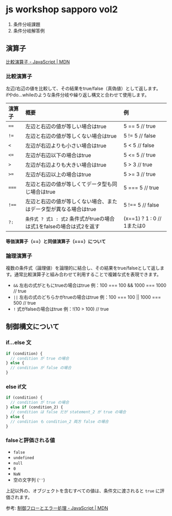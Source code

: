 # js workshop sapporo vol2

1. 条件分岐課題
2. 条件分岐解答例

## 演算子

[比較演算子 - JavaScript | MDN](https://developer.mozilla.org/ja/docs/Web/JavaScript/Reference/Operators/Comparison_Operators)

### 比較演算子

左辺/右辺の値を比較して、その結果をtrue/false（真偽値）として返します。  
ifやdo...whileのような条件分岐や繰り返し構文と合わせて使用します。

|演算子|概要|例|
|:----|:-----|:----|
| `==` |左辺と右辺の値が等しい場合はtrue|5 == 5 // true|
| `!=` |左辺と右辺の値が等しくない場合はtrue|5 != 5 // false|
| `<` |左辺が右辺よりも小さい場合はtrue|5 < 5 // false|
| `<=` |左辺が右辺以下の場合はtrue|5 <= 5 // true|
| `>` |左辺が右辺よりも大きい場合はtrue|5 > 3 // true|
| `>=` |左辺が右辺以上の場合はtrue|5 >= 3 // true|
| `===`|左辺と右辺の値が等しくてデータ型も同じ場合はtrue|5 === 5 // true|
| `!==` |左辺と右辺の値が等しくない場合、またはデータ型が異なる場合はtrue|5 !== 5 // false|
| `?:` | `条件式 ? 式1 : 式2` 条件式がtrueの場合は式1をfalseの場合は式2を返す |(x==1) ? 1 : 0 // 1または0|

#### 等価演算子（==）と同値演算子（===）について

### 論理演算子

複数の条件式（論理値）を論理的に結合し、その結果をtrue/falseとして返します。通常比較演算子と組み合わせて利用することで複雑な式を表現できます。

- `&&` 左右の式がともにtrueの場合はtrue 例：100 === 100 && 1000 === 1000 // true
- `||` 左右の式のどちらかがtrueの場合はtrue 例：100 === 100 || 1000 === 500 // true
- `!`  式がfalseの場合はtrue 例：!(10 > 100) // true

## 制御構文について

### if...else 文

```javascript
if (condition) {
  // condition が true の場合
} else {
  // condition が false の場合
}
```

### else if文

```javascript
if (condition) {
  // condition が true の場合
} else if (condition_2) {
  // condition は false だが statement_2 が true の場合
} else {
  // condition も condition_2 両方 false の場合
}
```

### falseと評価される値

- `false`
- `undefined`
- `null`
- `0`
- `NaN`
- 空の文字列 (`''`)

上記以外の、オブジェクトを含むすべての値は、条件文に渡されると `true` に評価されます。

参考: [制御フローとエラー処理 - JavaScript | MDN](https://developer.mozilla.org/ja/docs/Web/JavaScript/Guide/Control_flow_and_error_handling)
